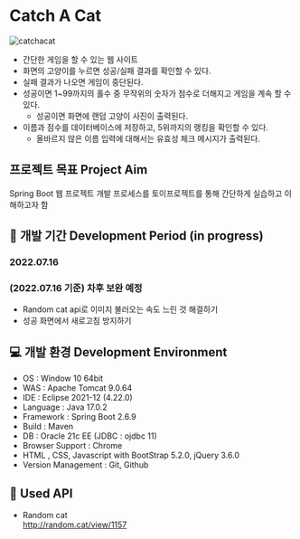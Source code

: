 # Catch A Cat
![catchacat](https://user-images.githubusercontent.com/97426362/179360371-db69e029-5dc9-4ffc-93c1-9daddf711742.gif)
- 간단한 게임을 할 수 있는 웹 사이트
- 화면의 고양이를 누르면 성공/실패 결과를 확인할 수 있다.
- 실패 결과가 나오면 게임이 중단된다.
- 성공이면 1~99까지의 홀수 중 무작위의 숫자가 점수로 더해지고 게임을 계속 할 수 있다.
  - 성공이면 화면에 랜덤 고양이 사진이 출력된다. 
- 이름과 점수를 데이터베이스에 저장하고, 5위까지의 랭킹을 확인할 수 있다.
  - 올바르지 않은 이름 입력에 대해서는 유효성 체크 메시지가 출력된다.

## 프로젝트 목표 Project Aim
Spring Boot 웹 프로젝트 개발 프로세스를 토이프로젝트를 통해 간단하게 실습하고 이해하고자 함

## 📅 개발 기간 Development Period (in progress)
### 2022.07.16
### (2022.07.16 기준) 차후 보완 예정
- Random cat api로 이미지 불러오는 속도 느린 것 해결하기
- 성공 화면에서 새로고침 방지하기

## 💻 개발 환경 Development Environment
- OS :  Window 10 64bit
- WAS : Apache Tomcat 9.0.64
- IDE : Eclipse 2021-12 (4.22.0)
- Language : Java 17.0.2
- Framework : Spring Boot 2.6.9
- Build : Maven
- DB : Oracle 21c EE (JDBC : ojdbc 11)
- Browser Support : Chrome
- HTML , CSS, Javascript with BootStrap 5.2.0, jQuery 3.6.0
- Version Management : Git, Github  

## 🔗 Used API
- Random cat  
http://random.cat/view/1157
